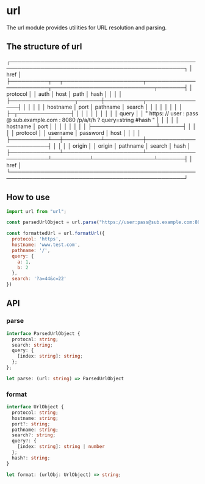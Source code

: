 # url

The url module provides utilities for URL resolution and parsing.

## The structure of url

┌────────────────────────────────────────────────────────────────────────────────────────────────┐
│                                              href                                              │
├──────────┬──┬─────────────────────┬────────────────────────┬───────────────────────────┬───────┤
│ protocol │  │        auth         │          host          │           path            │ hash  │
│          │  │                     ├─────────────────┬──────┼──────────┬────────────────┤       │
│          │  │                     │    hostname     │ port │ pathname │     search     │       │
│          │  │                     │                 │      │          ├─┬──────────────┤       │
│          │  │                     │                 │      │          │ │    query     │       │
"  https:   //    user   :   pass   @ sub.example.com : 8080   /p/a/t/h  ?  query=string   #hash "
│          │  │          │          │    hostname     │ port │          │                │       │
│          │  │          │          ├─────────────────┴──────┤          │                │       │
│ protocol │  │ username │ password │          host          │          │                │       │
├──────────┴──┼──────────┴──────────┼────────────────────────┤          │                │       │
│   origin    │                     │         origin         │ pathname │     search     │ hash  │
├─────────────┴─────────────────────┴────────────────────────┴──────────┴────────────────┴───────┤
│                                              href                                              │
└────────────────────────────────────────────────────────────────────────────────────────────────┘

## How to use

```js
import url from "url";

const parsedUrlObject = url.parse("https://user:pass@sub.example.com:8080/p/a/t/h?query=string#hash");

const formattedUrl = url.formatUrl({
  protocol: 'https',
  hostname: 'www.test.com',
  pathname: '/',
  query: {
    a: 1,
    b: 2
  },
  search: '?a=44&c=22'
})
```

## API

### parse

```ts
interface ParsedUrlObject {
  protocal: string;
  search: string;
  query: {
    [index: string]: string;
  };
};

let parse: (url: string) => ParsedUrlObject
```

### format

```ts
interface UrlObject {
  protocol: string;
  hostname: string;
  port?: string;
  pathname: string;
  search?: string;
  query?: {
    [index: string]: string | number
  };
  hash?: string;
}

let format: (urlObj: UrlObject) => string;
```
